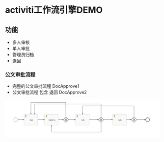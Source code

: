 # activiti工作流引擎DEMO

## 功能

* 多人审核
* 单人审批
* 管理员归档
* 退回

### 公文审批流程
* 完整的公文审批流程  DocApprove1
* 公文审批流程 包含 退回  DocApprove2

![公文审批流程](https://github.com/xs1243576/activiti-doc-demo/blob/main/screenshot/doc_approve.jpg)


